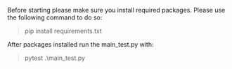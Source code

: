 Before starting please make sure you install required packages.
Please use the following command to do so:
> pip install requirements.txt

After packages installed run the main_test.py with:
>pytest .\main_test.py